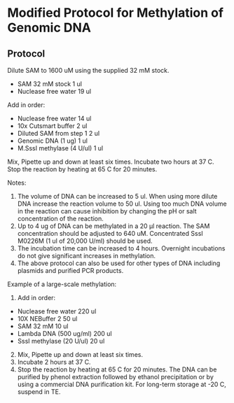 # Modified Protocol for Methylation of Genomic DNA

## Protocol

Dilute SAM to 1600 uM using the supplied 32 mM stock.

+ SAM 32 mM stock 1 ul
+ Nuclease free water 19 ul

Add in order:

+ Nuclease free water 14 ul
+ 10x Cutsmart buffer 2 ul
+ Diluted SAM from step 1 2 ul
+ Genomic DNA (1 ug) 1 ul
+ M.SssI methylase (4 U/ul) 1 ul

Mix, Pipette up and down at least six times.
Incubate two hours at 37 C.
Stop the reaction by heating at 65 C for 20 minutes.

Notes:

1. The volume of DNA can be increased to 5 ul. When using more dilute DNA increase the reaction volume to 50 ul. Using too much DNA volume in the reaction can cause inhibition by changing the pH or salt concentration of the reaction.
2. Up to 4 ug of DNA can be methylated in a 20 μl reaction. The SAM concentration should be adjusted to 640 uM. Concentrated SssI M0226M (1 ul of 20,000 U/ml) should be used.
3. The incubation time can be increased to 4 hours. Overnight incubations do not give significant increases in methylation.
4. The above protocol can also be used for other types of DNA including plasmids and purified PCR products.

Example of a large-scale methylation:

1. Add in order:
+ Nuclease free water 220 ul
+ 10X NEBuffer 2 50 ul
+ SAM 32 mM 10 ul
+ Lambda DNA (500 ug/ml) 200 ul
+ SssI methylase (20 U/ul) 20 ul
2. Mix, Pipette up and down at least six times.
3. Incubate 2 hours at 37 C.
4. Stop the reaction by heating at 65 C for 20 minutes. The DNA can be purified by phenol extraction followed by ethanol precipitation or by using a commercial DNA purification kit. For long-term storage at -20 C, suspend in TE.
